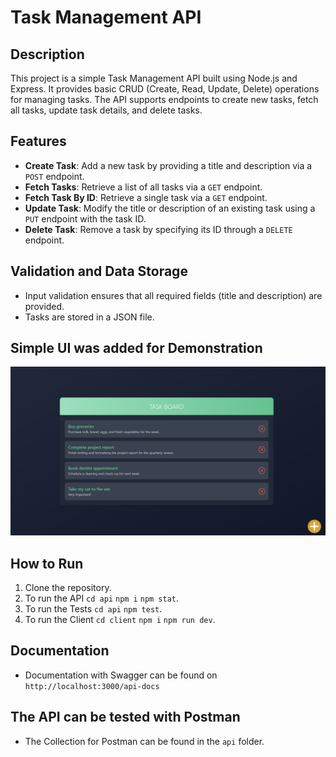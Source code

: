 # Task Management API

## Description

This project is a simple Task Management API built using Node.js and Express. It provides basic CRUD (Create, Read,
Update, Delete) operations for managing tasks. The API supports endpoints to create new tasks, fetch all tasks, update
task details, and delete tasks.

## Features

- **Create Task**: Add a new task by providing a title and description via a `POST` endpoint.
- **Fetch Tasks**: Retrieve a list of all tasks via a `GET` endpoint.
- **Fetch Task By ID**: Retrieve a single task via a `GET` endpoint.
- **Update Task**: Modify the title or description of an existing task using a `PUT` endpoint with the task ID.
- **Delete Task**: Remove a task by specifying its ID through a `DELETE` endpoint.

## Validation and Data Storage

- Input validation ensures that all required fields (title and description) are provided.
- Tasks are stored in a JSON file.

## Simple UI was added for Demonstration

![Task Board Screenshot](client/public/img.png)

## How to Run

1. Clone the repository.
2. To run the API `cd api` `npm i` `npm stat`.
3. To run the Tests `cd api` `npm test`.
4. To run the Client `cd client` `npm i` `npm run dev`.

## Documentation

- Documentation with Swagger can be found on `http://localhost:3000/api-docs`

## The API can be tested with Postman

- The Collection for Postman can be found in the `api` folder.

